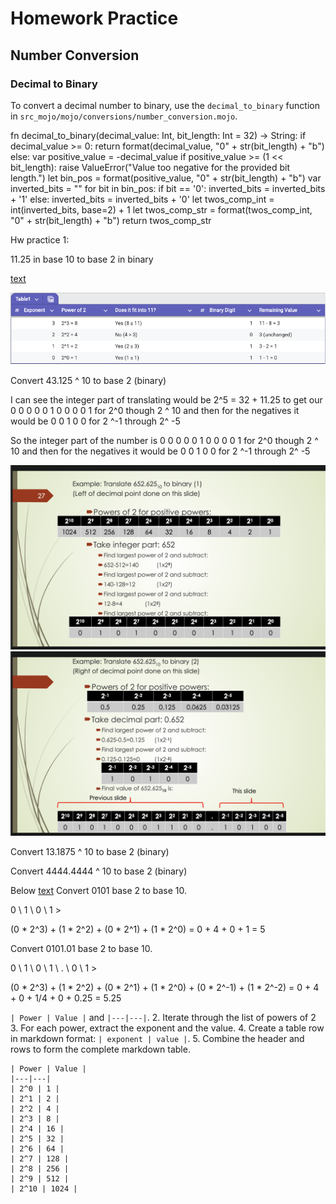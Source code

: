 # Homework Practice

## Number Conversion

### Decimal to Binary

To convert a decimal number to binary, use the `decimal_to_binary` function in `src_mojo/mojo/conversions/number_conversion.mojo`.

fn decimal_to_binary(decimal_value: Int, bit_length: Int = 32) -> String:
    if decimal_value >= 0:
        return format(decimal_value, "0" + str(bit_length) + "b")
    else:
        var positive_value = -decimal_value
        if positive_value >= (1 << bit_length):
            raise ValueError("Value too negative for the provided bit length.")
        let bin_pos = format(positive_value, "0" + str(bit_length) + "b")
        var inverted_bits = ""
        for bit in bin_pos:
            if bit == '0':
                inverted_bits = inverted_bits + '1'
            else:
                inverted_bits = inverted_bits + '0'
        let twos_comp_int = int(inverted_bits, base=2) + 1
        let twos_comp_str = format(twos_comp_int, "0" + str(bit_length) + "b")
        return twos_comp_str

Hw practice 1: 

11.25 in base 10 to base 2 in binary

[text](<../../review_docs/Below is a step‐by‐step walkthrough of h.ini>)

<!-- [MermaidChart: c61e8022-b411-4a35-aa18-e706e1c013db] -->

<!-- [MermaidChart: 555e99db-f4a9-40a7-903b-bbbd29cd3f0d] -->


![alt text](<Screenshot 2025-01-26 at 07.22.03.png>)


Convert 43.125 ^ 10 to base 2 (binary)

I can see the integer part of translating would be 2^5 = 32 + 11.25 to get our 0 0 0 0 0 1 0 0 0 0 1 for 2^0 though 2 ^ 10 and then for the negatives it would be 0 0 1 0 0 for 2 ^-1 through 2^ -5

So the integer part of the number is 0 0 0 0 0 1 0 0 0 0 1 for 2^0 though 2 ^ 10 and then for the negatives it would be 0 0 1 0 0 for 2 ^-1 through 2^ -5


![alt text](<Screenshot 2025-01-26 at 06.45.27.png>)
![alt text](<Screenshot 2025-01-26 at 06.45.10.png>)


Convert 13.1875 ^ 10 to base 2 (binary)



Convert 4444.4444 ^ 10 to base 2 (binary)

Below [text](../lecture_1/lecture_1_problem_1.md)
Convert 0101 base 2 to base 10. 

0 \ 1 \ 0 \ 1 >

(0 * 2^3) + (1 * 2^2) + (0 * 2^1) + (1 * 2^0) = 0 + 4 + 0 + 1 = 5


Convert 0101.01 base 2 to base 10.

0 \ 1 \ 0 \ 1 \ . \ 0 \ 1 >

(0 * 2^3) + (1 * 2^2) + (0 * 2^1) + (1 * 2^0) + (0 * 2^-1) + (1 * 2^-2) = 0 + 4 + 0 + 1/4 + 0 + 0.25 = 5.25



`| Power | Value |` and `|---|---|`.
2. Iterate through the list of powers of 2
3. For each power, extract the exponent and the value.
4. Create a table row in markdown format: `| exponent | value |`.
5. Combine the header and rows to form the complete markdown table.
``` 
| Power | Value |
|---|---|
| 2^0 | 1 |
| 2^1 | 2 |
| 2^2 | 4 |
| 2^3 | 8 |
| 2^4 | 16 |
| 2^5 | 32 |
| 2^6 | 64 |
| 2^7 | 128 |
| 2^8 | 256 |
| 2^9 | 512 |
| 2^10 | 1024 |
```
